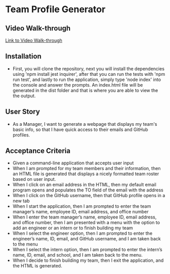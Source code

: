# Team Profile Generator

## Video Walk-through
[Link to Video Walk-through](https://watch.screencastify.com/v/K5s6DvdkEVPF489EJrkK)

## Installation
- First, you will clone the repository, next you will install the dependencies using 'npm install jest inquirer', after that you can run the tests with 'npm run test', and lastly to run the application, simply type 'node index' into the console and answer the prompts. An index.html file will be generated in the dist folder and that is where you are able to view the the output. 

## User Story
- As a Manager, I want to generate a webpage that displays my team's basic info, so that I have quick access to their emails and GitHub profiles.

## Acceptance Criteria 
- Given a command-line application that accepts user input
- When I am prompted for my team members and their information, then an HTML file is generated that displays a nicely formatted team roster based on user input.
- When I click on an email address in the HTML, then my default email program opens and populates the TO field of the email with the address
- When I click on the GitHub username, then that GitHub profile opens in a new tab
- When I start the application, then I am prompted to enter the team manager’s name, employee ID, email address, and office number
- When I enter the team manager’s name, employee ID, email address, and office number, then I am presented with a menu with the option to add an engineer or an intern or to finish building my team
- When I select the engineer option, then I am prompted to enter the engineer’s name, ID, email, and GitHub username, and I am taken back to the menu
- When I select the intern option, then I am prompted to enter the intern’s name, ID, email, and school, and I am taken back to the menu.
- When I decide to finish building my team, then I exit the application, and the HTML is generated.